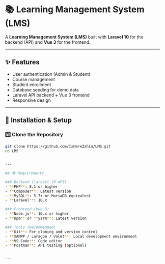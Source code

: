 # 📚 Learning Management System (LMS)

A **Learning Management System (LMS)** built with **Laravel 10** for the backend (API) and **Vue 3** for the frontend.

---

## ✨ Features
- User authentication (Admin & Student)
- Course management
- Student enrollment
- Database seeding for demo data
- Laravel API backend + Vue 3 frontend
- Responsive design

---

## 🚀 Installation & Setup

### 1️⃣ Clone the Repository
```bash
git clone https://github.com/IsHereZahin/LMS.git
cd LMS


---

## 🛠 Requirements

### Backend (Laravel 10 API)
- **PHP**: 8.1 or higher
- **Composer**: Latest version
- **MySQL**: 5.7+ or MariaDB equivalent
- **Laravel**: 10.x

### Frontend (Vue 3)
- **Node.js**: 16.x or higher
- **npm** or **yarn**: Latest version

### Tools (Recommended)
- **Git**: For cloning and version control
- **XAMPP / Laragon / Valet**: Local development environment
- **VS Code**: Code editor
- **Postman**: API testing (optional)


---
